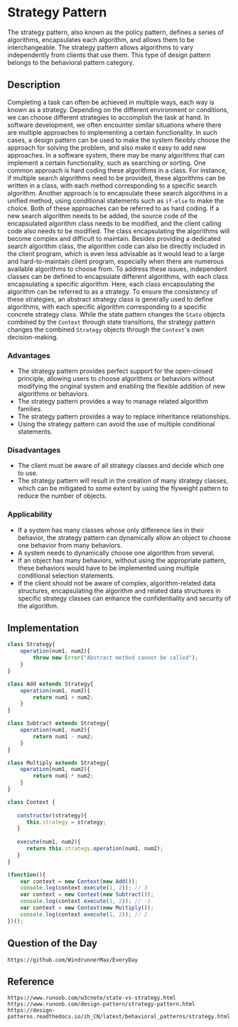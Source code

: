 # Strategy Pattern
The strategy pattern, also known as the policy pattern, defines a series of algorithms, encapsulates each algorithm, and allows them to be interchangeable. The strategy pattern allows algorithms to vary independently from clients that use them. This type of design pattern belongs to the behavioral pattern category.

## Description
Completing a task can often be achieved in multiple ways, each way is known as a strategy. Depending on the different environment or conditions, we can choose different strategies to accomplish the task at hand. In software development, we often encounter similar situations where there are multiple approaches to implementing a certain functionality. In such cases, a design pattern can be used to make the system flexibly choose the approach for solving the problem, and also make it easy to add new approaches. In a software system, there may be many algorithms that can implement a certain functionality, such as searching or sorting. One common approach is hard coding these algorithms in a class. For instance, if multiple search algorithms need to be provided, these algorithms can be written in a class, with each method corresponding to a specific search algorithm. Another approach is to encapsulate these search algorithms in a unified method, using conditional statements such as `if-else` to make the choice. Both of these approaches can be referred to as hard coding. If a new search algorithm needs to be added, the source code of the encapsulated algorithm class needs to be modified, and the client calling code also needs to be modified. The class encapsulating the algorithms will become complex and difficult to maintain. Besides providing a dedicated search algorithm class, the algorithm code can also be directly included in the client program, which is even less advisable as it would lead to a large and hard-to-maintain client program, especially when there are numerous available algorithms to choose from. To address these issues, independent classes can be defined to encapsulate different algorithms, with each class encapsulating a specific algorithm. Here, each class encapsulating the algorithm can be referred to as a strategy. To ensure the consistency of these strategies, an abstract strategy class is generally used to define algorithms, with each specific algorithm corresponding to a specific concrete strategy class. While the state pattern changes the `State` objects combined by the `Context` through state transitions, the strategy pattern changes the combined `Strategy` objects through the `Context`'s own decision-making.

### Advantages
* The strategy pattern provides perfect support for the open-closed principle, allowing users to choose algorithms or behaviors without modifying the original system and enabling the flexible addition of new algorithms or behaviors.
* The strategy pattern provides a way to manage related algorithm families.
* The strategy pattern provides a way to replace inheritance relationships.
* Using the strategy pattern can avoid the use of multiple conditional statements.

### Disadvantages
* The client must be aware of all strategy classes and decide which one to use.
* The strategy pattern will result in the creation of many strategy classes, which can be mitigated to some extent by using the flyweight pattern to reduce the number of objects.

### Applicability
* If a system has many classes whose only difference lies in their behavior, the strategy pattern can dynamically allow an object to choose one behavior from many behaviors.
* A system needs to dynamically choose one algorithm from several.
* If an object has many behaviors, without using the appropriate pattern, these behaviors would have to be implemented using multiple conditional selection statements.
* If the client should not be aware of complex, algorithm-related data structures, encapsulating the algorithm and related data structures in specific strategy classes can enhance the confidentiality and security of the algorithm.

## Implementation

```javascript
class Strategy{
    operation(num1, num2){
        throw new Error("Abstract method cannot be called");
    }
}

class Add extends Strategy{
    operation(num1, num2){
        return num1 + num2;
    }
}

class Subtract extends Strategy{
    operation(num1, num2){
        return num1 - num2;
    }
}

class Multiply extends Strategy{
    operation(num1, num2){
        return num1 * num2;
    }
}

class Context {
 
   constructor(strategy){
      this.strategy = strategy;
   }
 
   execute(num1, num2){
      return this.strategy.operation(num1, num2);
   }
}

(function(){
    var context = new Context(new Add());
    console.log(context.execute(1, 2)); // 3
    var context = new Context(new Subtract());
    console.log(context.execute(1, 2)); // -1
    var context = new Context(new Multiply());
    console.log(context.execute(1, 2)); // 2
})();

```

## Question of the Day

```
https://github.com/WindrunnerMax/EveryDay
```

## Reference

```
https://www.runoob.com/w3cnote/state-vs-strategy.html
https://www.runoob.com/design-pattern/strategy-pattern.html
https://design-patterns.readthedocs.io/zh_CN/latest/behavioral_patterns/strategy.html
```